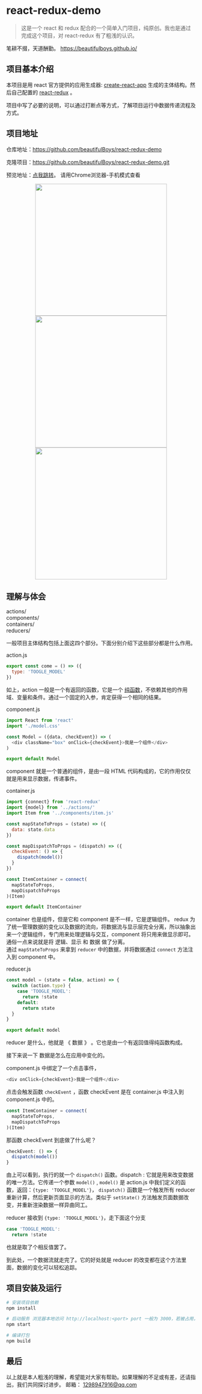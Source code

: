 # react-redux-demo

> 这是一个 react 和 redux 配合的一个简单入门项目，纯原创。我也是通过完成这个项目，对 react-redux 有了粗浅的认识。

笔耕不掇，天道酬勤。  https://beautifulboys.github.io/

## 项目基本介绍

本项目是用 react 官方提供的应用生成器: [create-react-app](https://github.com/facebookincubator/create-react-app) 生成的主体结构。然后自己配置的 [react-redux](https://github.com/reactjs/react-redux) 。

项目中写了必要的说明，可以通过打断点等方式，了解项目运行中数据传递流程及方式。

## 项目地址
仓库地址：https://github.com/beautifulBoys/react-redux-demo

克隆项目：https://github.com/beautifulBoys/react-redux-demo.git

预览地址：[点我跳转](https://www.baidu.com)。 请用Chrome浏览器-手机模式查看


<p align="center">
	<img src="https://raw.githubusercontent.com/beautifulBoys/beautifulBoys.github.io/master/source/react-redux-demo/GIF1.gif" width="350px"/>
	<img src="https://raw.githubusercontent.com/beautifulBoys/beautifulBoys.github.io/master/source/react-redux-demo/GIF2.gif" width="350px"/>
	<img src="https://raw.githubusercontent.com/beautifulBoys/beautifulBoys.github.io/master/source/react-redux-demo/GIF3.gif" width="350px"/>

</p>

## 理解与体会


actions/  
components/  
containers/  
reducers/

一般项目主体结构包括上面这四个部分。下面分别介绍下这些部分都是什么作用。

action.js
```js
export const come = () => ({
  type: 'TOOGLE_MODEL'
})
```
如上，action 一般是一个有返回的函数，它是一个 [纯函数](http://web.jobbole.com/86136/)，不依赖其他的作用域、变量和条件。通过一个固定的入参，肯定获得一个相同的结果。  

component.js
```js
import React from 'react'
import './model.css'

const Model = ({data, checkEvent}) => (
  <div className="box" onClick={checkEvent}>我是一个组件</div>
)

export default Model
```
component 就是一个普通的组件，是由一段 HTML 代码构成的，它的作用仅仅就是用来显示数据，传递事件。

container.js
```js
import {connect} from 'react-redux'
import {model} from '../actions/'
import Item from '../components/item.js'

const mapStateToProps = (state) => ({
  data: state.data
})

const mapDispatchToProps = (dispatch) => ({
  checkEvent: () => {
    dispatch(model())
  }
})

const ItemContainer = connect(
  mapStateToProps,
  mapDispatchToProps
)(Item)

export default ItemContainer
```
container 也是组件，但是它和 component 是不一样，它是逻辑组件。
redux 为了统一管理数据的变化以及数据的流向，将数据流与显示层完全分离，所以抽象出来一个逻辑组件，专门用来处理逻辑与交互，component 将只用来做显示即可。通俗一点来说就是将 逻辑、显示 和 数据 做了分离。  
通过 `mapStateToProps` 来拿到 `reducer` 中的数据，并将数据通过 `connect` 方法注入到 component 中。

reducer.js

```js
const model = (state = false, action) => {
  switch (action.type) {
    case 'TOOGLE_MODEL':
      return !state
    default:
      return state
  }
}

export default model

```

reducer 是什么，他就是 《 数据 》 。它也是由一个有返回值得纯函数构成。

接下来说一下 数据是怎么在应用中变化的。

component.js 中绑定了一个点击事件，
```js
<div onClick={checkEvent}>我是一个组件</div>
```
点击会触发函数 `checkEvent` ，函数 checkEvent 是在 container.js 中注入到 component.js 中的。
```js
const ItemContainer = connect(
  mapStateToProps,
  mapDispatchToProps
)(Item)
```
那函数 checkEvent 到底做了什么呢？
```js
checkEvent: () => {
  dispatch(model())
}
```
由上可以看到，执行的就一个 `dispatch()` 函数。dispatch : 它就是用来改变数据的唯一方法。它传递一个参数 `model()` , `model()` 是 action.js 中我们定义的函数，返回：`{type: 'TOOGLE_MODEL'}`， `dispatch()` 函数是一个触发所有 reducer 重新计算，然后更新页面显示的方法。类似于 `setState()` 方法触发页面数据改变，并重新渲染数据一样异曲同工。  

reducer 接收到 `{type: 'TOOGLE_MODEL'}`，走下面这个分支
```js
case 'TOOGLE_MODEL':
  return !state
```
也就是取了个相反值罢了。

到此处，一个数据流就走完了。它的好处就是 reducer 的改变都在这个方法里面，数据的变化可以轻松追踪。








## 项目安装及运行

``` bash
# 安装项目依赖
npm install

# 启动服务 浏览器本地访问 http://localhost:<port> port 一般为 3000，若被占用，项目启动后命令行会输出，查看即可。
npm start

# 编译打包
npm build
```

## 最后

  以上就是本人粗浅的理解，希望能对大家有帮助。如果理解的不足或有差，还请指出，我们共同探讨进步。
  邮箱： 1298947916@qq.com
